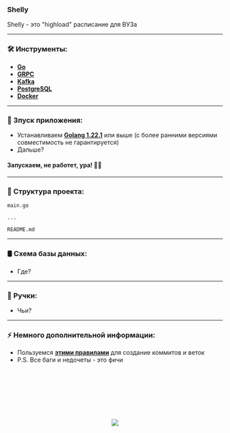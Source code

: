 ### Shelly

Shelly - это "highload" расписание для ВУЗа

---

### 🛠️ Инструменты:

- [**Go**](https://go.dev/)
- [**GRPC**](https://grpc.io/)
- [**Kafka**](https://kafka.apache.org/)
- [**PostgreSQL**](https://www.postgresql.org/)
- [**Docker**](https://www.docker.com/)

---

### 🚀 Зпуск приложения:

- Устанавливаем [**Golang 1.22.1**](https://go.dev/doc/install) или выше (с более ранними версиями совместимость не гарантируется)
- Дальше?

#### Запускаем, не работет, ура! 🗿🚬

---

### 🧻 Структура проекта:

```
main.go

...

README.md
```

---

### 🛢️ Схема базы данных:

- Где?

---

### 🤙 Ручки:

- Чьи?

---

### ⚡ Немного дополнительной информации:

- Пользуемся [**этими правилами**](https://gist.github.com/qoomon/5dfcdf8eec66a051ecd85625518cfd13) для создание коммитов и веток
- P.S. Все баги и недочеты - это фичи

<br>
<br>
<br>
<br>
<br>
<br>

<p align="center">
    <img src="https://capsule-render.vercel.app/api?type=waving&color=d179b8&height=64&section=footer"/>
</p>
